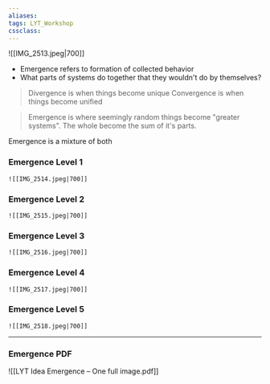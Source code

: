 ```yaml
---
aliases:
tags: LYT_Workshop 
cssclass: 
---
```


![[IMG_2513.jpeg|700]]

- Emergence refers to formation of collected behavior
- What parts of systems do together that they wouldn't do by themselves?

> Divergence is when things become unique
> Convergence is when things become unified


> Emergence is where seemingly random things become "greater systems". The whole become the sum of it's parts.


Emergence is a mixture of both

### Emergence Level 1
	![[IMG_2514.jpeg|700]]
### Emergence Level 2
	![[IMG_2515.jpeg|700]]
### Emergence Level 3
	![[IMG_2516.jpeg|700]]
### Emergence Level 4
	![[IMG_2517.jpeg|700]]
### Emergence Level 5


	![[IMG_2518.jpeg|700]]

---

### Emergence PDF
![[LYT Idea Emergence – One full image.pdf]]